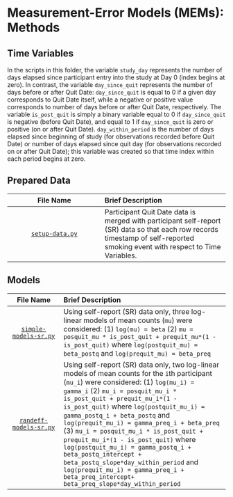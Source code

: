 # Measurement-Error Models (MEMs): Methods

## Time Variables
In the scripts in this folder, the variable `study_day` represents the number of days elapsed since participant entry into the study at Day 0 (index begins at zero). In contrast, the variable `day_since_quit` represents the number of days before or after Quit Date: `day_since_quit` is equal to 0 if a given day corresponds to Quit Date itself, while a negative or positive value corresponds to number of days before or after Quit Date, respectively. The variable `is_post_quit` is simply a binary variable equal to 0 if `day_since_quit` is negative (before Quit Date), and equal to 1 if `day_since_quit` is zero or positive (on or after Quit Date). `day_within_period` is the number of days elapsed since beginning of study (for observations recorded before Quit Date) or number of days elapsed since quit day (for observations recorded on or after Quit Date); this variable was created so that time index within each period begins at zero.

## Prepared Data
| <img height=0 width=800> File Name <img height=0 width=800> | <img height=0 width=1000> Brief Description <img height=0 width=1000> |
|:-----------------------------:|:-----------------------------------------------------------------------|
| [`setup-data.py`](https://github.com/wdempsey/sense2stop-lvm/blob/master/methods/setup-data.py) | Participant Quit Date data is merged with participant self-report (SR) data so that each row records timestamp of self-reported smoking event with respect to Time Variables. |

## Models
| <img height=0 width=1000> File Name <img height=0 width=1000> | <img height=0 width=1000> Brief Description <img height=0 width=1000> |
|:-----------------------------:|:-----------------------------------------------------------------------|
| [`simple-models-sr.py`](https://github.com/wdempsey/sense2stop-lvm/blob/master/methods/simple-models-sr.py) | Using self-report (SR) data only, three log-linear models of mean counts (`mu`) were considered: (1) `log(mu) = beta` (2) `mu = posquit_mu * is_post_quit + prequit_mu*(1 - is_post_quit)` where `log(postquit_mu) = beta_postq` and `log(prequit_mu) = beta_preq`|
| [`randeff-models-sr.py`](https://github.com/wdempsey/sense2stop-lvm/blob/master/methods/randeff-models-sr.py) | Using self-report (SR) data only, two log-linear models of mean counts for the `i`th participant (`mu_i`) were considered: (1) `log(mu_i) = gamma_i` (2) `mu_i = posquit_mu_i * is_post_quit + prequit_mu_i*(1 - is_post_quit)` where `log(postquit_mu_i) = gamma_postq_i + beta_postq` and `log(prequit_mu_i) = gamma_preq_i + beta_preq` (3) `mu_i = posquit_mu_i * is_post_quit + prequit_mu_i*(1 - is_post_quit)` where `log(postquit_mu_i) = gamma_postq_i + beta_postq_intercept + beta_postq_slope*day_within_period` and `log(prequit_mu_i) = gamma_preq_i + beta_preq_intercept+ beta_preq_slope*day_within_period`|
